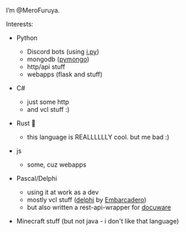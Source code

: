 I’m @MeroFuruya. 

Interests:
- Python
  - Discord bots (using [i.py](https://github.com/interactions-py))
  - mongodb ([pymongo](https://github.com/mongodb/mongo-python-driver))
  - http/api stuff
  - webapps (flask and stuff)

- C#
  - just some http
  - and vcl stuff :)

- Rust 🦀
  -  this language is REALLLLLLY cool. but me bad :)

- js
  - some, cuz webapps

- Pascal/Delphi
  - using it at work as a dev
  - mostly vcl stuff ([delphi](https://www.embarcadero.com/de/products/delphi) by [Embarcadero](https://github.com/Embarcadero))
  - but also written a rest-api-wrapper for [docuware](http://docuware.com)

- Minecraft stuff (but not java - i don't like that language)


<!---
MeroFuruya/MeroFuruya is a ✨ special ✨ repository because its `README.md` (this file) appears on your GitHub profile.
You can click the Preview link to take a look at your changes.
--->
